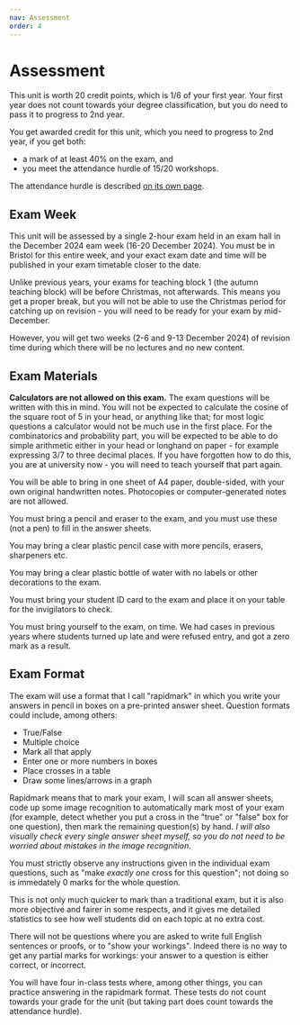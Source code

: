 ```yaml
---
nav: Assessment
order: 4
---
```


# Assessment

This unit is worth 20 credit points, which is 1/6 of your first year. Your first year does not count towards your degree classification, but you do need to pass it to progress to 2nd year.

You get awarded credit for this unit, which you need to progress to 2nd year, if you get both:
  * a mark of at least 40% on the exam, and 
  * you meet the attendance hurdle of 15/20 workshops.

The attendance hurdle is described [on its own page](attendance.md).

## Exam Week

This unit will be assessed by a single 2-hour exam held in an exam hall in the December 2024 eam week (16-20 December 2024). You must be in Bristol for this entire week, and your exact exam date and time will be published in your exam timetable closer to the date.

Unlike previous years, your exams for teaching block 1 (the autumn teaching block) will be before Christmas, not afterwards. This means you get a proper break, but you will not be able to use the Christmas period for catching up on revision - you will need to be ready for your exam by mid-December.

However, you will get two weeks (2-6 and 9-13 December 2024) of revision time during which there will be no lectures and no new content.

## Exam Materials

**Calculators are not allowed on this exam.** The exam questions will be written with this in mind. You will not be expected to calculate the cosine of the square root of 5 in your head, or anything like that; for most logic questions a calculator would not be much use in the first place. For the combinatorics and probability part, you will be expected to be able to do simple arithmetic either in your head or longhand on paper - for example expressing 3/7 to three decimal places. If you have forgotten how to do this, you are at university now - you will need to teach yourself that part again.

You will be able to bring in one sheet of A4 paper, double-sided, with your own original handwritten notes. Photocopies or computer-generated notes are not allowed.

You must bring a pencil and eraser to the exam, and you must use these (not a pen) to fill in the answer sheets.

You may bring a clear plastic pencil case with more pencils, erasers, sharpeners etc.

You may bring a clear plastic bottle of water with no labels or other decorations to the exam.

You must bring your student ID card to the exam and place it on your table for the invigilators to check.

You must bring yourself to the exam, on time. We had cases in previous years where students turned up late and were refused entry, and got a zero mark as a result.

## Exam Format

The exam will use a format that I call "rapidmark" in which you write your answers in pencil in boxes on a pre-printed answer sheet. Question formats could include, among others:

  - True/False
  - Multiple choice
  - Mark all that apply
  - Enter one or more numbers in boxes
  - Place crosses in a table
  - Draw some lines/arrows in a graph

Rapidmark means that to mark your exam, I will scan all answer sheets, code up some image recognition to automatically mark most of your exam (for example, detect whether you put a cross in the "true" or "false" box for one question), then mark the remaining question(s) by hand. _I will also visually check every single answer sheet myself, so you do not need to be worried about mistakes in the image recognition._

You must strictly observe any instructions given in the individual exam questions, such as "make _exactly one_ cross for this question"; not doing so is immedately 0 marks for the whole question.

This is not only much quicker to mark than a traditional exam, but it is also more objective and fairer in some respects, and it gives me detailed statistics to see how well students did on each topic at no extra cost.

There will not be questions where you are asked to write full English sentences or proofs, or to "show your workings". Indeed there is no way to get any partial marks for workings: your answer to a question is either correct, or incorrect.

You will have four in-class tests where, among other things, you can practice answering in the rapidmark format. These tests do not count towards your grade for the unit (but taking part does count towards the attendance hurdle).
